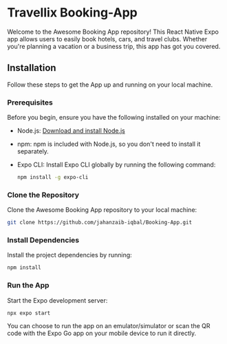 # Travellix Booking-App

Welcome to the Awesome Booking App repository! This React Native Expo app allows users to easily book hotels, cars, and travel clubs. Whether you're planning a vacation or a business trip, this app has got you covered.


## Installation

Follow these steps to get the App up and running on your local machine.

### Prerequisites

Before you begin, ensure you have the following installed on your machine:

- Node.js: [Download and install Node.js](https://nodejs.org/)
- npm: npm is included with Node.js, so you don't need to install it separately.
- Expo CLI: Install Expo CLI globally by running the following command:

  ```bash
  npm install -g expo-cli

### Clone the Repository

Clone the Awesome Booking App repository to your local machine:

```bash
git clone https://github.com/jahanzaib-iqbal/Booking-App.git
```

### Install Dependencies

Install the project dependencies by running:

```bash
npm install
```

### Run the App

Start the Expo development server:

```bash
npx expo start
```

You can choose to run the app on an emulator/simulator or scan the QR code with the Expo Go app on your mobile device to run it directly.

<!-- 
## Usage

Feel free to explore the app and make bookings for hotels, cars, and travel clubs. Customize the app according to your needs and contribute to its development.
## Contributing

If you'd like to contribute to the project, check out the [contributing guidelines](CONTRIBUTING.md). Contributions are welcome in the form of bug reports, feature requests, or code contributions.

## License

This project is licensed under the [MIT License](LICENSE).
```

Replace the placeholder URLs with your actual information. This should provide a comprehensive guide for users, developers, and contributors to your Awesome Booking App. -->
